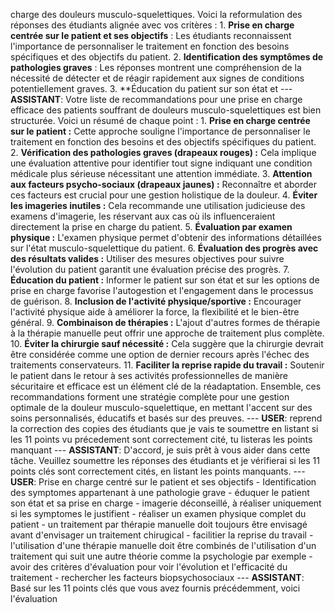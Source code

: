 charge des douleurs musculo-squelettiques. Voici la reformulation des réponses des étudiants alignée avec vos critères : 1. **Prise en charge centrée sur le patient et ses objectifs** : Les étudiants reconnaissent l'importance de personnaliser le traitement en fonction des besoins spécifiques et des objectifs du patient. 2. **Identification des symptômes de pathologies graves** : Les réponses montrent une compréhension de la nécessité de détecter et de réagir rapidement aux signes de conditions potentiellement graves. 3. **Éducation du patient sur son état et --- **ASSISTANT**: Votre liste de recommandations pour une prise en charge efficace des patients souffrant de douleurs musculo-squelettiques est bien structurée. Voici un résumé de chaque point : 1. **Prise en charge centrée sur le patient :** Cette approche souligne l'importance de personnaliser le traitement en fonction des besoins et des objectifs spécifiques du patient. 2. **Vérification des pathologies graves (drapeaux rouges) :** Cela implique une évaluation attentive pour identifier tout signe indiquant une condition médicale plus sérieuse nécessitant une attention immédiate. 3. **Attention aux facteurs psycho-sociaux (drapeaux jaunes) :** Reconnaître et aborder ces facteurs est crucial pour une gestion holistique de la douleur. 4. **Éviter les imageries inutiles :** Cela recommande une utilisation judicieuse des examens d'imagerie, les réservant aux cas où ils influenceraient directement la prise en charge du patient. 5. **Évaluation par examen physique :** L'examen physique permet d'obtenir des informations détaillées sur l'état musculo-squelettique du patient. 6. **Évaluation des progrès avec des résultats valides :** Utiliser des mesures objectives pour suivre l'évolution du patient garantit une évaluation précise des progrès. 7. **Éducation du patient :** Informer le patient sur son état et sur les options de prise en charge favorise l'autogestion et l'engagement dans le processus de guérison. 8. **Inclusion de l'activité physique/sportive :** Encourager l'activité physique aide à améliorer la force, la flexibilité et le bien-être général. 9. **Combinaison de thérapies :** L'ajout d'autres formes de thérapie à la thérapie manuelle peut offrir une approche de traitement plus complète. 10. **Éviter la chirurgie sauf nécessité :** Cela suggère que la chirurgie devrait être considérée comme une option de dernier recours après l'échec des traitements conservateurs. 11. **Faciliter la reprise rapide du travail :** Soutenir le patient dans le retour à ses activités professionnelles de manière sécuritaire et efficace est un élément clé de la réadaptation. Ensemble, ces recommandations forment une stratégie complète pour une gestion optimale de la douleur musculo-squelettique, en mettant l'accent sur des soins personnalisés, éducatifs et basés sur des preuves. --- **USER**: reprend la correction des copies des étudiants que je vais te soumettre en listant si les 11 points vu précedement sont correctement cité, tu listeras les points manquant --- **ASSISTANT**: D'accord, je suis prêt à vous aider dans cette tâche. Veuillez soumettre les réponses des étudiants et je vérifierai si les 11 points clés sont correctement cités, en listant les points manquants. --- **USER**: Prise en charge centré sur le patient et ses objectifs - Identification des symptomes appartenant à une pathologie grave - éduquer le patient son état et sa prise en charge - imagerie déconseillé, à réaliser uniquement si les symptomes le justifient - réaliser un examen physique complet du patient - un traitement par thérapie manuelle doit toujours être envisagé avant d'envisager un traitement chirugical - facilitier la reprise du travail - l'utilisation d'une thérapie manuelle doit être combinés de l'utilisation d'un traitement qui suit une autre théorie comme la psychologie par exemple - avoir des critères d'évaluation pour voir l'évolution et l'efficacité du traitement - rechercher les facteurs biopsychosociaux --- **ASSISTANT**: Basé sur les 11 points clés que vous avez fournis précédemment, voici l'évaluation